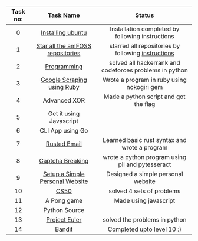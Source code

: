 |  Task no:   |  Task Name   | Status                    |
|:-----------:|:------------:|:--------------------------:|
|   0         | [Installing ubuntu](https://github.com/pavanbsp/amfoss-tasks/tree/master/TASK-0)| Installation completed by following instructions|
|   1         | [Star all the amFOSS repositories](https://github.com/pavanbsp/amfoss-tasks/tree/master/TASK-1) | starred all repositories by following [instructions](https://github.com/amfoss/star-me) |
|   2         | [Programming](https://github.com/pavanbsp/amfoss-tasks/tree/master/TASK-2)  | solved all hackerrank and codeforces problems in python|
|   3         | [Google Scraping using Ruby](https://github.com/pavanbsp/amfoss-tasks/tree/master/TASK-3) | Wrote a program in ruby using nokogiri gem|
|   4         | Advanced XOR| Made a python script and got the flag|
|   5         | Get it using Javascript  |                     |
|   6         | CLI App using Go |     |
|   7         | [Rusted Email](https://github.com/pavanbsp/amfoss-tasks/tree/master/TASK-7) | Learned basic rust syntax and wrote a program|
|   8         | [Captcha Breaking](https://github.com/pavanbsp/amfoss-tasks/tree/master/TASK-8) | wrote a python program using pil and pytesseract|
|   9         | [Setup a Simple Personal Website](https://github.com/pavanbsp/amfoss-tasks/tree/master/TASK-9)  | Designed a simple personal website |
|   10        | [CS50](https://github.com/pavanbsp/amfoss-tasks/tree/master/TASK-10) | solved 4 sets of problems|
|   11        | A Pong game   | Made using javascript|
|   12        | Python Source |                 |
|   13        | [Project Euler](https://github.com/pavanbsp/amfoss-tasks/tree/master/TASK-13)   | solved the problems in python|
|   14        | Bandit| Completed upto level 10 :)|
